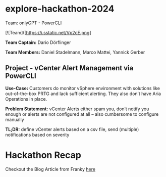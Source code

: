 # explore-hackathon-2024
Team: onlyGPT - PowerCLI

[![Team]([https://i.sstatic.net/Vp2cE.png]

**Team Captain:** Dario Dörflinger

**Team Members:**
Daniel Stadelmann, 
Marco Mattei, 
Yannick Gerber

## Project - vCenter Alert Management via PowerCLI

**Use-Case:** Customers do monitor vSphere environment with solutions like out-of-the-box PRTG and lack sufficient alerting. They also don’t have Aria Operations in place.


**Problem Statement:** vCenter Alerts either spam you, don’t notify you enough or alerts are not configured at all – also cumbersome to configure manually


**TL;DR:** define vCenter alerts based on a csv file, send (multiple) notifications based on severity

# Hackathon Recap

Checkout the Blog Article from Franky [here](https://blogs.vmware.com/code/2024/11/18/recap-code-hackathon-at-vmware-explore-barcelona-2024/)




